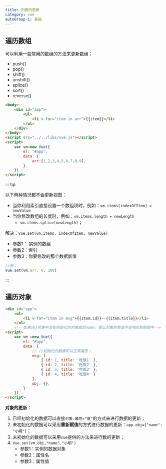 ```yaml
---
title: 列表的更新
category: vue
autoGroup-1: 基础
---
```


## 遍历数组

可以利用一些常用的数组的方法来更新数组；

- push()
- pop()
- shift()
- unshift()
- splice()
- sort()
- reverse()

```html
<body>
    <div id="app">  
        <ul>    
            <li v-for="item in arr">{{item}}</li>  
        </ul>
    </div>
</body>
<script src="../../libs/vue.js"></script>
<script>  
    var vm=new Vue({    
        el: "#app",    
        data: {
            arr:[1,2,3,4,5,6,7,8,9],    
        }
    })
</script>
```

::: tip

以下两种情况都不会更新视图：

- 当你利用索引直接设置一个数组项时，例如：`vm.items[indexOfItem] = newValue`
- 当你修改数组的长度时，例如：`vm.items.length = newLength`
  - ` vm.items.splice(newLength) `；

解决：`Vue.set(vm.items, indexOfItem, newValue)`

- 参数1： 实例的数组
- 参数2：索引
- 参数3：你要修改的那个数据新值

```javascript
//例： 
Vue.set(vm.arr, 6, 100)
```

:::

## 遍历对象

```html
<div id="app">    
    <ul>      
        <li v-for="item in msg">{{item.id}}--{{item.title}}</li>    
    </ul>    
    <!--如果obj对象中没有初始化的对象成员name，那么对象的修改不会响应到视图中-->    <h1>{{obj.name}}</h1></div>
<script>  
    var vm =new Vue({    
        el: "#app",    
        data: { 
            // //初始化的数据可以正常遍历；  
            msg: [                
                { id: 1, title: '吃饭1' },        
                { id: 2, title: '吃饭2' },        
                { id: 3, title: '吃饭3' },        
                { id: 4, title: '吃饭4' }      
            ],  
            obj: {},    
        }
    })
</script>
```

**对象的更新：**

1. 已经初始化的数据可以直接`对象.属性="值"`的方式来进行数据的更新；
2. 未初始化的数据可以采用**重新赋值**的方式进行数据的更新：`app.obj={"name": "小明"}`；
3. 未初始化的数据可以采用`vue`提供的方法来进行数的更新；
4. `Vue.set(vm.obj,"name","小明")`
   - 参数1：实例的数据对象
   - 参数2：属性名
   - 参数3：属性值



